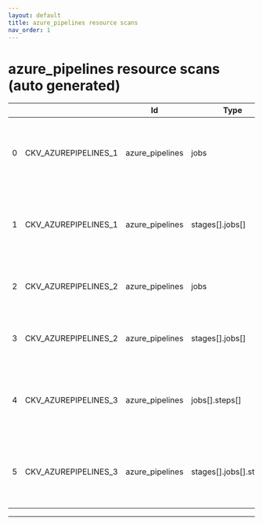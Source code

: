 ```yaml
---
layout: default
title: azure_pipelines resource scans
nav_order: 1
---
```


# azure_pipelines resource scans (auto generated)

|    |                      | Id              | Type                    | Entity                                             | Policy          | IaC                                                                                                        |
|----|----------------------|-----------------|-------------------------|----------------------------------------------------|-----------------|------------------------------------------------------------------------------------------------------------|
|  0 | CKV_AZUREPIPELINES_1 | azure_pipelines | jobs                    | Ensure container job uses a non latest version tag | Azure Pipelines | https://github.com/bridgecrewio/checkov/blob/main/checkov/azure_pipelines/checks/job/ContainerLatestTag.py |
|  1 | CKV_AZUREPIPELINES_1 | azure_pipelines | stages[].jobs[]         | Ensure container job uses a non latest version tag | Azure Pipelines | https://github.com/bridgecrewio/checkov/blob/main/checkov/azure_pipelines/checks/job/ContainerLatestTag.py |
|  2 | CKV_AZUREPIPELINES_2 | azure_pipelines | jobs                    | Ensure container job uses a version digest         | Azure Pipelines | https://github.com/bridgecrewio/checkov/blob/main/checkov/azure_pipelines/checks/job/ContainerDigest.py    |
|  3 | CKV_AZUREPIPELINES_2 | azure_pipelines | stages[].jobs[]         | Ensure container job uses a version digest         | Azure Pipelines | https://github.com/bridgecrewio/checkov/blob/main/checkov/azure_pipelines/checks/job/ContainerDigest.py    |
|  4 | CKV_AZUREPIPELINES_3 | azure_pipelines | jobs[].steps[]          | Ensure set variable is not marked as a secret      | Azure Pipelines | https://github.com/bridgecrewio/checkov/blob/main/checkov/azure_pipelines/checks/job/SetSecretVariable.py  |
|  5 | CKV_AZUREPIPELINES_3 | azure_pipelines | stages[].jobs[].steps[] | Ensure set variable is not marked as a secret      | Azure Pipelines | https://github.com/bridgecrewio/checkov/blob/main/checkov/azure_pipelines/checks/job/SetSecretVariable.py  |


---


